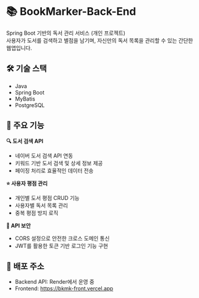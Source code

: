 # 📚 BookMarker-Back-End
Spring Boot 기반의 독서 관리 서비스 (개인 프로젝트)  
사용자가 도서를 검색하고 별점을 남기며, 자신만의 독서 목록을 관리할 수 있는 간단한 웹앱입니다.

## 🛠️ 기술 스택
- Java
- Spring Boot
- MyBatis
- PostgreSQL

## 🎯 주요 기능
**🔍  도서 검색 API**
- 네이버 도서 검색 API 연동
- 키워드 기반 도서 검색 및 상세 정보 제공
- 페이징 처리로 효율적인 데이터 전송

**⭐ 사용자 평점 관리**
- 개인별 도서 평점 CRUD 기능
- 사용자별 독서 목록 관리
- 중복 평점 방지 로직

**🔐 API 보안**
- CORS 설정으로 안전한 크로스 도메인 통신
- JWT를 활용한 토큰 기반 로그인 기능 구현

## 📌 배포 주소  
- Backend API: Render에서 운영 중
- Frontend: https://bkmk-front.vercel.app
